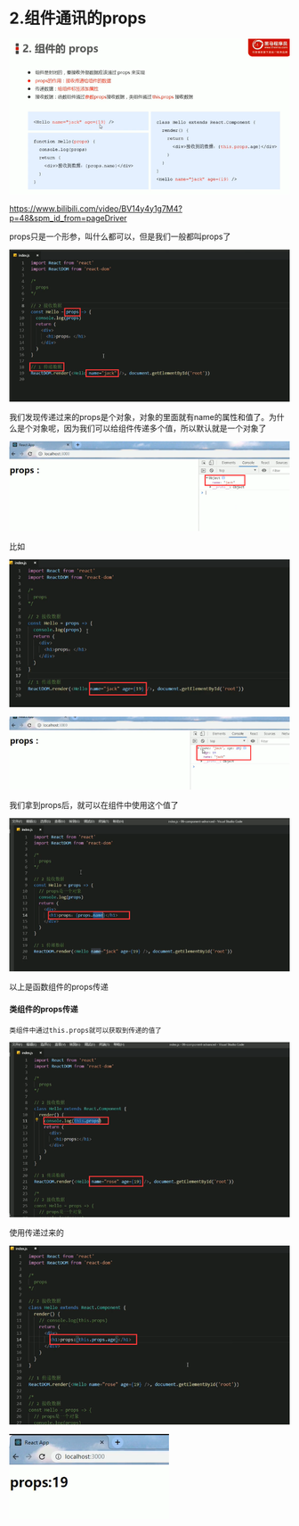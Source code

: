 # 2.组件通讯的props

![1628240100311](../../../.vuepress/public/images/1628240100311.png)

https://www.bilibili.com/video/BV14y4y1g7M4?p=48&spm_id_from=pageDriver



props只是一个形参，叫什么都可以，但是我们一般都叫props了

![1628240214971](../../../.vuepress/public/images/1628240214971.png)



我们发现传递过来的props是个对象，对象的里面就有name的属性和值了。为什么是个对象呢，因为我们可以给组件传递多个值，所以默认就是一个对象了

![1628240297486](../../../.vuepress/public/images/1628240297486.png)



比如

![1628240470503](../../../.vuepress/public/images/1628240470503.png)

![1628240445411](../../../.vuepress/public/images/1628240445411.png)



我们拿到props后，就可以在组件中使用这个值了

![1628240534403](../../../.vuepress/public/images/1628240534403.png)

以上是函数组件的props传递







#### 类组件的props传递



	类组件中通过this.props就可以获取到传递的值了

![1628240802994](../../../.vuepress/public/images/1628240802994.png)



使用传递过来的

![1628240846607](../../../.vuepress/public/images/1628240846607.png)



![1628240867465](../../../.vuepress/public/images/1628240867465.png)
